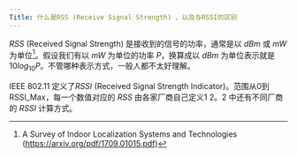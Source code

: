 ```yaml
---
Title: 什么是RSS (Receive Signal Strength) ，以及与RSSI的区别
---
```


$\mathit{RSS}$ (Received Signal Strength) 是接收到的信号的功率，通常是以 $\mathit{dB}m$ 或 $mW$ 为单位[^1]。假设我们有以 $mW$ 为单位的功率 $P$，换算成以 $\mathit{dB}m$ 为单位表示就是 $10 log_{10} P$。不管哪种表示方式，一般人都不太好理解。

IEEE 802.11 定义了$\mathit{RSSI}$ (Received Signal Strength Indicator)。范围从0到RSSI_Max，每一个数值对应的 $\mathit{RSS}$ 由各家厂商自己定义1 2。2 中还有不同厂商的 $\mathit{RSSI}$ 计算方式。

[^1]: A Survey of Indoor Localization Systems and Technologies (https://arxiv.org/pdf/1709.01015.pdf)
